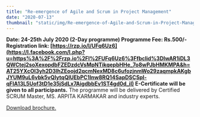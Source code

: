 ```yaml
---
title: "Re-emergence of Agile and Scrum in Project Management"
date: "2020-07-13"
thumbnail: "static/img/Re-emergence-of-Agile-and-Scrum-in-Project-Management.jpg"
---
```


**Date: 24-25th July 2020 (2-Day programme) Programme Fee: Rs.500/- Registration link: [https://rzp.io/l/UFq6Uz6](https://l.facebook.com/l.php?u=https%3A%2F%2Frzp.io%2Fl%2FUFq6Uz6%3Ffbclid%3DIwAR1iDL3QWCtej2soXexopdbFZEDzdcVsMpNTikqepbHHe_7o8wPJbHMKMPA&h=AT25YXcOI3yh2D3IhZEoojd2qcmNexMD8c6ufozjnmWo29zaqmpkAKgbJYUM9uL6vbk5vQIytqQlUEbPC1Inw8RQ14SapDSCSpl-qFlA13L5Uof3tD1e35jSdLx7AigdbbEv1ST4gd0d_iI) E-Certificate will be given to all participants.** The programme will be delivered by Certified SCRUM Master, MS. ARPITA KARMAKAR and industry experts.

[Download brochure.](https://abbs.edu.in/wp-content/uploads/2020/07/MDP-Re-emergence-of-Agile-and-Scrum-in-Project-Management.pdf)
